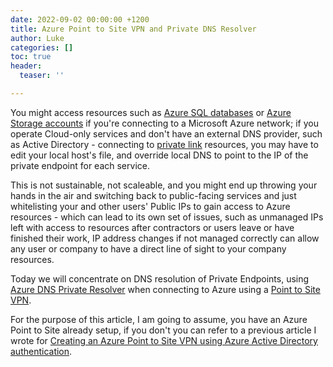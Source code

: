 ```yaml
---
date: 2022-09-02 00:00:00 +1200
title: Azure Point to Site VPN and Private DNS Resolver
author: Luke
categories: []
toc: true
header:
  teaser: ''

---
```

You might access resources such as [Azure SQL databases](https://azure.microsoft.com/products/azure-sql/database/?WT.mc_id=AZ-MVP-5004796 "Azure SQL Database") or [Azure Storage accounts](https://docs.microsoft.com/azure/storage/?WT.mc_id=AZ-MVP-5004796 "Azure Storage documentation") if you're connecting to a Microsoft Azure network; if you operate Cloud-only services and don't have an external DNS provider, such as Active Directory - connecting to [private link](https://azure.microsoft.com/services/private-link/?WT.mc_id=AZ-MVP-5004796 "Private Link") resources, you may have to edit your local host's file, and override local DNS to point to the IP of the private endpoint for each service.

This is not sustainable, not scaleable, and you might end up throwing your hands in the air and switching back to public-facing services and just whitelisting your and other users' Public IPs to gain access to Azure resources - which can lead to its own set of issues, such as unmanaged IPs left with access to resources after contractors or users leave or have finished their work, IP address changes if not managed correctly can allow any user or company to have a direct line of sight to your company resources.

Today we will concentrate on DNS resolution of Private Endpoints, using [Azure DNS Private Resolver](https://docs.microsoft.com/azure/dns/dns-private-resolver-overview?WT.mc_id=AZ-MVP-5004796 "What is Azure DNS Private Resolver?") when connecting to Azure using a [Point to Site VPN](https://docs.microsoft.com/azure/vpn-gateway/point-to-site-about?WT.mc_id=AZ-MVP-5004796 "About Point-to-Site VPN").

For the purpose of this article, I am going to assume, you have an Azure Point to Site already setup, if you don't you can refer to a previous article I wrote for [Creating an Azure Point to Site VPN using Azure Active Directory authentication](https://luke.geek.nz/azure/create-azure-point-to-site-vpn-using-azure-active-directory-authentication/ "Create Azure Point to Site VPN using Azure Active Directory authentication").